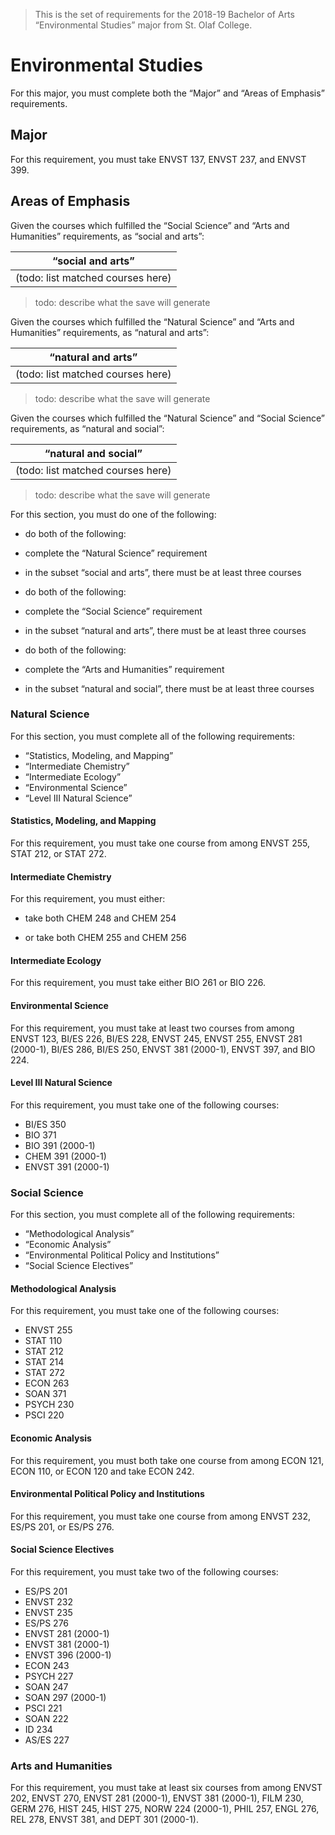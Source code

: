 > This is the set of requirements for the 2018-19 Bachelor of Arts
> “Environmental Studies” major from St. Olaf College.

# Environmental Studies
For this major, you must complete both the “Major” and “Areas of Emphasis” requirements.

## Major
For this requirement, you must take ENVST 137, ENVST 237, and ENVST 399.


## Areas of Emphasis
Given the courses which fulfilled the “Social Science” and “Arts and Humanities” requirements, as “social and arts”:

| “social and arts” |
| ----------------- |
| (todo: list matched courses here) |

> todo: describe what the save will generate

Given the courses which fulfilled the “Natural Science” and “Arts and Humanities” requirements, as “natural and arts”:

| “natural and arts” |
| ------------------ |
| (todo: list matched courses here) |

> todo: describe what the save will generate

Given the courses which fulfilled the “Natural Science” and “Social Science” requirements, as “natural and social”:

| “natural and social” |
| -------------------- |
| (todo: list matched courses here) |

> todo: describe what the save will generate

For this section, you must do one of the following:

- do both of the following:

- complete the “Natural Science” requirement
- in the subset “social and arts”, there must be at least three courses

- do both of the following:

- complete the “Social Science” requirement
- in the subset “natural and arts”, there must be at least three courses

- do both of the following:

- complete the “Arts and Humanities” requirement
- in the subset “natural and social”, there must be at least three courses


### Natural Science
For this section, you must complete all of the following requirements:

- “Statistics, Modeling, and Mapping”
- “Intermediate Chemistry”
- “Intermediate Ecology”
- “Environmental Science”
- “Level III Natural Science”

#### Statistics, Modeling, and Mapping
For this requirement, you must take one course from among ENVST 255, STAT 212, or STAT 272.

#### Intermediate Chemistry
For this requirement, you must either:

- take both CHEM 248 and CHEM 254

- or take both CHEM 255 and CHEM 256

#### Intermediate Ecology
For this requirement, you must take either BIO 261 or BIO 226.

#### Environmental Science
For this requirement, you must take at least two courses from among ENVST 123, BI/ES 226, BI/ES 228, ENVST 245, ENVST 255, ENVST 281 (2000-1), BI/ES 286, BI/ES 250, ENVST 381 (2000-1), ENVST 397, and BIO 224.

#### Level III Natural Science
For this requirement, you must take one of the following courses:

- BI/ES 350
- BIO 371
- BIO 391 (2000-1)
- CHEM 391 (2000-1)
- ENVST 391 (2000-1)

### Social Science
For this section, you must complete all of the following requirements:

- “Methodological Analysis”
- “Economic Analysis”
- “Environmental Political Policy and Institutions”
- “Social Science Electives”

#### Methodological Analysis
For this requirement, you must take one of the following courses:

- ENVST 255
- STAT 110
- STAT 212
- STAT 214
- STAT 272
- ECON 263
- SOAN 371
- PSYCH 230
- PSCI 220

#### Economic Analysis
For this requirement, you must both take one course from among ECON 121, ECON 110, or ECON 120 and take ECON 242.

#### Environmental Political Policy and Institutions
For this requirement, you must take one course from among ENVST 232, ES/PS 201, or ES/PS 276.

#### Social Science Electives
For this requirement, you must take two of the following courses:

- ES/PS 201
- ENVST 232
- ENVST 235
- ES/PS 276
- ENVST 281 (2000-1)
- ENVST 381 (2000-1)
- ENVST 396 (2000-1)
- ECON 243
- PSYCH 227
- SOAN 247
- SOAN 297 (2000-1)
- PSCI 221
- SOAN 222
- ID 234
- AS/ES 227

### Arts and Humanities
For this requirement, you must take at least six courses from among ENVST 202, ENVST 270, ENVST 281 (2000-1), ENVST 381 (2000-1), FILM 230, GERM 276, HIST 245, HIST 275, NORW 224 (2000-1), PHIL 257, ENGL 276, REL 278, ENVST 381, and DEPT 301 (2000-1).


